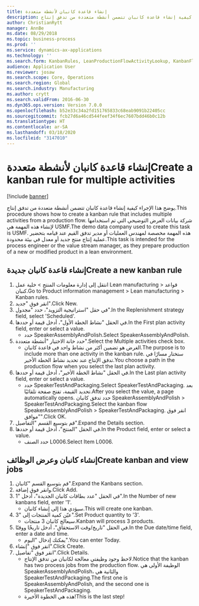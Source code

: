 ```yaml
---
title: إنشاء قاعدة كانبان لأنشطة متعددة
description: يوضح هذا الإجراء كيفية إنشاء قاعدة كانبان تتضمن أنشطة متعددة من تدفق إنتاج.
author: ChristianRytt
manager: AnnBe
ms.date: 08/29/2018
ms.topic: business-process
ms.prod: ''
ms.service: dynamics-ax-applications
ms.technology: ''
ms.search.form: KanbanRules, LeanProductionFlowActivityLookup, KanbanFlowSelection, InventItemIdLookupSimple, KanbanCreateScheduled, Kanban
audience: Application User
ms.reviewer: josaw
ms.search.scope: Core, Operations
ms.search.region: Global
ms.search.industry: Manufacturing
ms.author: crytt
ms.search.validFrom: 2016-06-30
ms.dyn365.ops.version: Version 7.0.0
ms.openlocfilehash: b52e33c34a2fd151765833c68eab9091b22405cc
ms.sourcegitcommit: fcb27d6a46cd544feef34f6ec7607bdd46b0c12b
ms.translationtype: HT
ms.contentlocale: ar-SA
ms.lasthandoff: 03/18/2020
ms.locfileid: "3147010"
---
```

# <a name="create-a-kanban-rule-for-multiple-activities"></a><span data-ttu-id="b1ebb-103">إنشاء قاعدة كانبان لأنشطة متعددة</span><span class="sxs-lookup"><span data-stu-id="b1ebb-103">Create a kanban rule for multiple activities</span></span>

[!include [banner](../../includes/banner.md)]

<span data-ttu-id="b1ebb-104">يوضح هذا الإجراء كيفية إنشاء قاعدة كانبان تتضمن أنشطة متعددة من تدفق إنتاج.</span><span class="sxs-lookup"><span data-stu-id="b1ebb-104">This procedure shows how to create a kanban rule that includes multiple activities from a production flow.</span></span> <span data-ttu-id="b1ebb-105">شركة بيانات العرض التوضيحي التي تم استخدامها لإنشاء هذه المهمة هي USMF.‬</span><span class="sxs-lookup"><span data-stu-id="b1ebb-105">The demo data company used to create this task is USMF.</span></span> <span data-ttu-id="b1ebb-106">هذه المهمة مخصصة لمهندس العمليات أو مدير تدفق القيم عند قيامه بتحضير عملية إنتاج منتج جديد أو معدل في بيئة محدودة.</span><span class="sxs-lookup"><span data-stu-id="b1ebb-106">This task is intended for the process engineer or the value stream manager, as they prepare production of a new or modified product in a lean environment.</span></span>


## <a name="create-a-new-kanban-rule"></a><span data-ttu-id="b1ebb-107">إنشاء قاعدة كانبان جديدة</span><span class="sxs-lookup"><span data-stu-id="b1ebb-107">Create a new kanban rule</span></span>
1. <span data-ttu-id="b1ebb-108">انتقل إلى إدارة معلومات المنتج‬ > خلية عمل Lean manufacturing > قواعد كنبان.</span><span class="sxs-lookup"><span data-stu-id="b1ebb-108">Go to Product information management > Lean manufacturing > Kanban rules.</span></span>
2. <span data-ttu-id="b1ebb-109">انقر فوق "جديد".</span><span class="sxs-lookup"><span data-stu-id="b1ebb-109">Click New.</span></span>
3. <span data-ttu-id="b1ebb-110">في حقل "استراتيجية التزويد"، حدد "مجدول".</span><span class="sxs-lookup"><span data-stu-id="b1ebb-110">In the Replenishment strategy field, select 'Scheduled'.</span></span>
4. <span data-ttu-id="b1ebb-111">في الحقل "نشاط الخطة الأول"، أدخل قيمة أو حددها.</span><span class="sxs-lookup"><span data-stu-id="b1ebb-111">In the First plan activity field, enter or select a value.</span></span>
    * <span data-ttu-id="b1ebb-112">حدد SpeakerAssemblyAndPolish.</span><span class="sxs-lookup"><span data-stu-id="b1ebb-112">Select SpeakerAssemblyAndPolish.</span></span>  
5. <span data-ttu-id="b1ebb-113">حدد خانة الاختيار "أنشطة متعددة".</span><span class="sxs-lookup"><span data-stu-id="b1ebb-113">Select the Multiple activities check box.</span></span>
    * <span data-ttu-id="b1ebb-114">الغرض هو تضمين أكثر من نشاط واحد في قاعدة كانبان.</span><span class="sxs-lookup"><span data-stu-id="b1ebb-114">The purpose is to include more than one activity in the kanban rule.</span></span> <span data-ttu-id="b1ebb-115">ستختار مسارًا في تدفق الإنتاج عند تحديد نشاط الخطة الأخير.</span><span class="sxs-lookup"><span data-stu-id="b1ebb-115">You choose a path in the production flow when you select the last plan activity.</span></span>  
6. <span data-ttu-id="b1ebb-116">في الحقل "نشاط الخطة الأخير‬"، أدخل قيمة أو حددها.</span><span class="sxs-lookup"><span data-stu-id="b1ebb-116">In the Last plan activity field, enter or select a value.</span></span>
    * <span data-ttu-id="b1ebb-117">حدد SpeakerTestAndPackaging.</span><span class="sxs-lookup"><span data-stu-id="b1ebb-117">Select SpeakerTestAndPackaging.</span></span> <span data-ttu-id="b1ebb-118">بعد تحديد القيمة، تفتح صفحة تلقائيًا.</span><span class="sxs-lookup"><span data-stu-id="b1ebb-118">After you select the value, a page automatically opens.</span></span> <span data-ttu-id="b1ebb-119">حدد تدفق كانبان SpeakerAssemblyAndPolish > SpeakerTestAndPackaging.</span><span class="sxs-lookup"><span data-stu-id="b1ebb-119">Select the kanban flow SpeakerAssemblyAndPolish > SpeakerTestAndPackaging.</span></span> <span data-ttu-id="b1ebb-120">انقر فوق "موافق".</span><span class="sxs-lookup"><span data-stu-id="b1ebb-120">Click OK.</span></span>  
7. <span data-ttu-id="b1ebb-121">قم بتوسيع القسم "التفاصيل".</span><span class="sxs-lookup"><span data-stu-id="b1ebb-121">Expand the Details section.</span></span>
8. <span data-ttu-id="b1ebb-122">في الحقل "المنتج"، أدخل قيمة أو حددها.</span><span class="sxs-lookup"><span data-stu-id="b1ebb-122">In the Product field, enter or select a value.</span></span>
    * <span data-ttu-id="b1ebb-123">حدد الصنف L0006.</span><span class="sxs-lookup"><span data-stu-id="b1ebb-123">Select Item L0006.</span></span>  

## <a name="create-kanban-and-view-jobs"></a><span data-ttu-id="b1ebb-124">إنشاء كانبان وعرض الوظائف</span><span class="sxs-lookup"><span data-stu-id="b1ebb-124">Create kanban and view jobs</span></span>
1. <span data-ttu-id="b1ebb-125">قم بتوسيع القسم "كانبان".</span><span class="sxs-lookup"><span data-stu-id="b1ebb-125">Expand the Kanbans section.</span></span>
2. <span data-ttu-id="b1ebb-126">وانقر فوق إضافة.</span><span class="sxs-lookup"><span data-stu-id="b1ebb-126">Click Add.</span></span>
3. <span data-ttu-id="b1ebb-127">في الحقل "عدد بطاقات كانبان الجديدة‬"، أدخل "1".</span><span class="sxs-lookup"><span data-stu-id="b1ebb-127">In the Number of new kanbans field, enter '1'.</span></span>
    * <span data-ttu-id="b1ebb-128">سيؤدي هذا إلى إنشاء كانبان.</span><span class="sxs-lookup"><span data-stu-id="b1ebb-128">This will create one kanban.</span></span>  
4. <span data-ttu-id="b1ebb-129">عيّن كمية المنتجات إلى "3".</span><span class="sxs-lookup"><span data-stu-id="b1ebb-129">Set Product quantity to '3'.</span></span>
    * <span data-ttu-id="b1ebb-130">سيعالج كانبان 3 منتجات.</span><span class="sxs-lookup"><span data-stu-id="b1ebb-130">Kanban will process 3 products.</span></span>  
5. <span data-ttu-id="b1ebb-131">في الحقل "‏‫تاريخ/وقت الاستحقاق‬"، أدخل تاريخًا ووقتًا.</span><span class="sxs-lookup"><span data-stu-id="b1ebb-131">In the Due date/time field, enter a date and time.</span></span>
    * <span data-ttu-id="b1ebb-132">يمكنك إدخال "اليوم".</span><span class="sxs-lookup"><span data-stu-id="b1ebb-132">You can enter Today.</span></span>  
6. <span data-ttu-id="b1ebb-133">انقر فوق "إنشاء".</span><span class="sxs-lookup"><span data-stu-id="b1ebb-133">Click Create.</span></span>
7. <span data-ttu-id="b1ebb-134">انقر فوق "تفاصيل".</span><span class="sxs-lookup"><span data-stu-id="b1ebb-134">Click Details.</span></span>
    * <span data-ttu-id="b1ebb-135">لاحظ وجود وظيفتي معالجة لكانبان من تدفق الإنتاج.</span><span class="sxs-lookup"><span data-stu-id="b1ebb-135">Notice that the kanban has two process jobs from the production flow.</span></span> <span data-ttu-id="b1ebb-136">الوظيفة الأولى هي SpeakerAssemblyAndPolish، والثانية هي SpeakerTestAndPackaging.</span><span class="sxs-lookup"><span data-stu-id="b1ebb-136">The first one is SpeakerAssemblyAndPolish, and the second one is SpeakerTestAndPackaging.</span></span>  
    * <span data-ttu-id="b1ebb-137">هذه هي الخطوة الأخيرة!</span><span class="sxs-lookup"><span data-stu-id="b1ebb-137">This is the last step!</span></span>  

